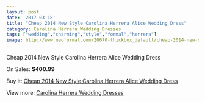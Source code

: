 ```yaml
---
layout: post
date: '2017-03-18'
title: "Cheap 2014 New Style Carolina Herrera Alice Wedding Dress"
category: Carolina Herrera Wedding Dresses
tags: ["wedding","charming","style","formal","herrera"]
image: http://www.neoformal.com/20670-thickbox_default/cheap-2014-new-style-carolina-herrera-alice-wedding-dress.jpg
---
```

Cheap 2014 New Style Carolina Herrera Alice Wedding Dress

On Sales: **$400.99**
<a href="https://www.neoformal.com/en/carolina-herrera-wedding-dresses-2014/6613-cheap-2014-new-style-carolina-herrera-alice-wedding-dress.html"><amp-img layout="responsive" width="600" height="600" src="//www.neoformal.com/20670-thickbox_default/cheap-2014-new-style-carolina-herrera-alice-wedding-dress.jpg" alt="Cheap 2014 New Style Carolina Herrera Alice Wedding Dress 0" /></a>
<a href="https://www.neoformal.com/en/carolina-herrera-wedding-dresses-2014/6613-cheap-2014-new-style-carolina-herrera-alice-wedding-dress.html"><amp-img layout="responsive" width="600" height="600" src="//www.neoformal.com/20671-thickbox_default/cheap-2014-new-style-carolina-herrera-alice-wedding-dress.jpg" alt="Cheap 2014 New Style Carolina Herrera Alice Wedding Dress 1" /></a>

Buy it: [Cheap 2014 New Style Carolina Herrera Alice Wedding Dress](https://www.neoformal.com/en/carolina-herrera-wedding-dresses-2014/6613-cheap-2014-new-style-carolina-herrera-alice-wedding-dress.html "Cheap 2014 New Style Carolina Herrera Alice Wedding Dress")

View more: [Carolina Herrera Wedding Dresses](https://www.neoformal.com/en/94-carolina-herrera-wedding-dresses-2014 "Carolina Herrera Wedding Dresses")